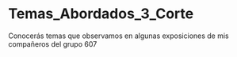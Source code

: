 # Temas_Abordados_3_Corte
Conocerás temas que observamos en algunas exposiciones de mis compañeros del grupo 607
